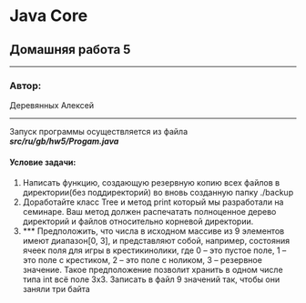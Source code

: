 # Java Core
## Домашняя работа 5
* **
### Автор:
Деревянных Алексей
* **
Запуск программы осуществляется из файла __*src/ru/gb/hw5/Progam.java*__

#### Условие задачи:
1. Написать функцию, создающую резервную копию всех файлов в директории(без поддиректорий) во вновь созданную папку ./backup
2. Доработайте класс Tree и метод print который мы разработали на семинаре. Ваш метод должен распечатать полноценное дерево директорий и файлов относительно корневой директории.
3. *** Предположить, что числа в исходном массиве из 9 элементов имеют диапазон[0, 3], и представляют собой, например, состояния ячеек поля для игры в крестикинолики, где 0 – это пустое поле, 1 – это поле с крестиком, 2 – это поле с ноликом,
   3 – резервное значение. Такое предположение позволит хранить в одном числе типа int всё поле 3х3. Записать в файл 9 значений так, чтобы они заняли три байта